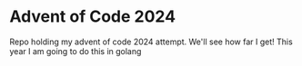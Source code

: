 # Advent of Code 2024

Repo holding my advent of code 2024 attempt. We'll see how far I get! This year I am going to do this in golang
